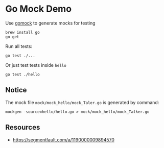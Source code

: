 Go Mock Demo
============

Use [gomock](https://github.com/golang/mock) to generate mocks for testing

```
brew install go
go get
```

Run all tests:

```
go test ./...
```

Or just test tests inside `hello`

```
go test ./hello
```

Notice
------

The mock file `mock/mock_hello/mock_Taler.go` is generated by command:

```
mockgen -source=hello/hello.go > mock/mock_hello/mock_Talker.go
```

Resources
---------
- <https://segmentfault.com/a/1190000009894570>